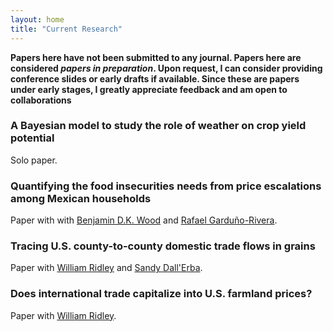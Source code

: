 ```yaml
---
layout: home
title: "Current Research"
---
```


**Papers here have not been submitted to any journal. Papers here are considered *papers in preparation*. Upon request, I can consider providing conference slides or early drafts if available. Since these are papers under early stages, I greatly appreciate feedback and am open to collaborations**

### A Bayesian model to study the role of weather on crop yield potential

Solo paper.

### Quantifying the food insecurities needs from price escalations among Mexican households

Paper with with [Benjamin D.K. Wood](https://sites.google.com/view/bdkwood/) and [Rafael Garduño-Rivera](https://scholar.google.com/citations?user=Ju4Y-EwAAAAJ&hl=en/).

### Tracing U.S. county-to-county domestic trade flows in grains

Paper with [William Ridley](https://ace.illinois.edu/directory/wridley) and [Sandy Dall'Erba](https://ace.illinois.edu/directory/dallerba).

### Does international trade capitalize into U.S. farmland prices?

Paper with [William Ridley](https://ace.illinois.edu/directory/wridley).